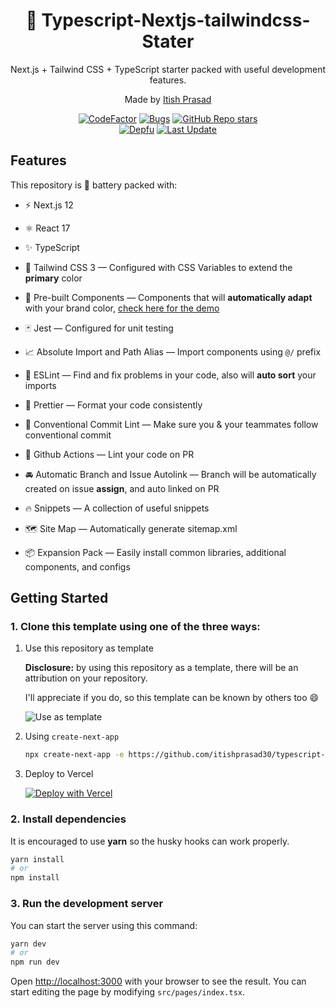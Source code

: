 <div align="center">
  <h1>🔋 Typescript-Nextjs-tailwindcss-Stater</h1>
  <p>Next.js + Tailwind CSS + TypeScript starter packed with useful development features.</p>
  <p>Made by <a href="https://itishprasad.vercel.app">Itish Prasad</a></p>
  
  
  [![CodeFactor](https://www.codefactor.io/repository/github/theodorusclarence/ts-nextjs-tailwind-starter/badge/main)](https://www.codefactor.io/repository/github/theodorusclarence/ts-nextjs-tailwind-starter/overview/main)
  [![Bugs](https://sonarcloud.io/api/project_badges/measure?project=theodorusclarence_ts-nextjs-tailwind-starter&metric=bugs)](https://sonarcloud.io/dashboard?id=theodorusclarence_ts-nextjs-tailwind-starter)
  [![GitHub Repo stars](https://img.shields.io/github/stars/itishprasad30/typescript-nextjs-tailwindcss-stater)](https://github.com/itishprasad30/typescript-nextjs-tailwindcss-stater/stargazers)  
  [![Depfu](https://badges.depfu.com/badges/fc6e730632ab9dacaf7df478a08684a7/overview.svg)](https://depfu.com/github/theodorusclarence/ts-nextjs-tailwind-starter?project_id=30160)
  [![Last Update](https://img.shields.io/badge/deps%20update-saturday,sunday-blue.svg)](https://shields.io/)
</div>

## Features

This repository is 🔋 battery packed with:

- ⚡️ Next.js 12
- ⚛️ React 17
- ✨ TypeScript
- 💨 Tailwind CSS 3 — Configured with CSS Variables to extend the **primary** color
- 💎 Pre-built Components — Components that will **automatically adapt** with your brand color, [check here for the demo](https://typescript-nextjs-tailwindcss-stater.vercel.app/components)
- 🃏 Jest — Configured for unit testing
- 📈 Absolute Import and Path Alias — Import components using `@/` prefix
- 📏 ESLint — Find and fix problems in your code, also will **auto sort** your imports
- 💖 Prettier — Format your code consistently
- 🤖 Conventional Commit Lint — Make sure you & your teammates follow conventional commit
- 👷 Github Actions — Lint your code on PR
- 🚘 Automatic Branch and Issue Autolink — Branch will be automatically created on issue **assign**, and auto linked on PR
- 🔥 Snippets — A collection of useful snippets

- 🗺 Site Map — Automatically generate sitemap.xml
- 📦 Expansion Pack — Easily install common libraries, additional components, and configs

## Getting Started

### 1. Clone this template using one of the three ways:

1. Use this repository as template

   **Disclosure:** by using this repository as a template, there will be an attribution on your repository.

   I'll appreciate if you do, so this template can be known by others too 😄

   ![Use as template](https://user-images.githubusercontent.com/55318172/129183039-1a61e68d-dd90-4548-9489-7b3ccbb35810.png)

2. Using `create-next-app`

   ```bash
   npx create-next-app -e https://github.com/itishprasad30/typescript-nextjs-tailwindcss-stater  project-name
   ```

3. Deploy to Vercel

   [![Deploy with Vercel](https://vercel.com/button)](https://vercel.com/itishprasad30/typescript-nextjs-tailwindcss-stater/B4ekPMh1i39iAjYGrKk6hn8stp1S)

### 2. Install dependencies

It is encouraged to use **yarn** so the husky hooks can work properly.

```bash
yarn install
# or
npm install
```

### 3. Run the development server

You can start the server using this command:

```bash
yarn dev
# or
npm run dev
```

Open [http://localhost:3000](http://localhost:3000) with your browser to see the result. You can start editing the page by modifying `src/pages/index.tsx`.

